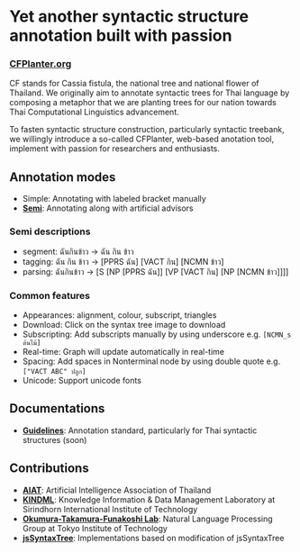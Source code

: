 # Yet another syntactic structure annotation built with passion
### **[CFPlanter.org](https://cfplanter.org)**

CF stands for Cassia fistula, the national tree and national flower of Thailand. We originally aim to annotate syntactic trees for Thai language by composing a metaphor that we are planting trees for our nation towards Thai Computational Linguistics advancement.

To fasten syntactic structure construction, particularly syntactic treebank, we willingly introduce a so-called CFPlanter, web-based anotation tool, implement with passion for researchers and enthusiasts. 

## Annotation modes
*   Simple: Annotating with labeled bracket manually
*   **[Semi](https://ieeexplore.ieee.org/document/8442061)**: Annotating along with artificial advisors

### Semi descriptions
* segment: ฉันกินข้าว → ฉัน กิน ข้าว
* tagging: ฉัน กิน ข้าว → [PPRS ฉัน] [VACT กิน] [NCMN ข้าว]
* parsing: ฉันกินข้าว → [S [NP [PPRS ฉัน]] [VP [VACT กิน] [NP [NCMN ข้าว]]]]

### Common features
* Appearances: alignment, colour, subscript, triangles
* Download: Click on the syntax tree image to download
* Subscripting: Add subscripts manually by using underscore e.g. `[NCMN_s ต้นไม้]`
* Real-time: Graph will update automatically in real-time
* Spacing: Add spaces in Nonterminal node by using double quote e.g. `["VACT ABC" ปลูก]`
* Unicode: Support unicode fonts

## Documentations
*   **[Guidelines](https://digital.library.tu.ac.th/tu_dc/frontend/Info/item/dc:138839)**: Annotation standard, particularly for Thai syntactic structures (soon)

## Contributions
*   **[AIAT](https://aiat.or.th)**: Artificial Intelligence Association of Thailand
*   **[KINDML](https://saki.siit.tu.ac.th/kindml)**: Knowledge Information & Data Management Laboratory at Sirindhorn International Institute of Technology
*   **[Okumura-Takamura-Funakoshi Lab](http://lr-www.pi.titech.ac.jp)**: Natural Language Processing Group at Tokyo Institute of Technology
*   **[jsSyntaxTree](https://github.com/int2str/jssyntaxtree)**: Implementations based on modification of jsSyntaxTree
